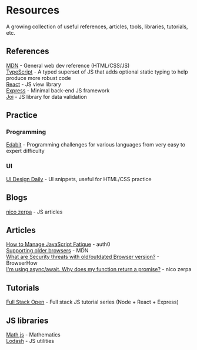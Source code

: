 # Resources

A growing collection of useful references, articles, tools, libraries, tutorials, etc.

## References
[MDN](https://https://developer.mozilla.org/en-US/.org/) - General web dev reference (HTML/CSS/JS)  
[TypeScript](https://www.typescriptlang.org/docs/handbook/) - A typed superset of JS that adds optional static typing to help produce more robust code  
[React](https://reactjs.org/) - JS view library  
[Express](http://expressjs.com/) - Minimal back-end JS framework  
[Joi](https://joi.dev/api/) - JS library for data validation  

## Practice

### Programming
[Edabit](https://edabit.com/challenges) - Programming challenges for various languages from very easy to expert difficulty  

### UI
[UI Design Daily](https://www.uidesigndaily.com/) - UI snippets, useful for HTML/CSS practice  

## Blogs
[nico zerpa](https://nicozerpa.com/articles/) - JS articles  

## Articles
[How to Manage JavaScript Fatigue](https://auth0.com/blog/how-to-manage-javascript-fatigue/) - auth0  
[Supporting older browsers](https://developer.mozilla.org/en-US/docs/Learn/CSS/CSS_layout/Supporting_Older_Browsers) - MDN  
[What are Security threats with old/outdated Browser version?](https://browserhow.com/what-are-security-threats-with-old-outdated-browser-version/) - BrowserHow  
[I'm using async/await. Why does my function return a promise?](https://nicozerpa.com/im-using-async-await-why-does-my-function-return-a-promise/) - nico zerpa  

## Tutorials

[Full Stack Open](https://fullstackopen.com/en/) - Full stack JS tutorial series (Node + React + Express)  

## JS libraries

[Math.js](https://mathjs.org/) - Mathematics  
[Lodash](https://lodash.com/) - JS utilities  